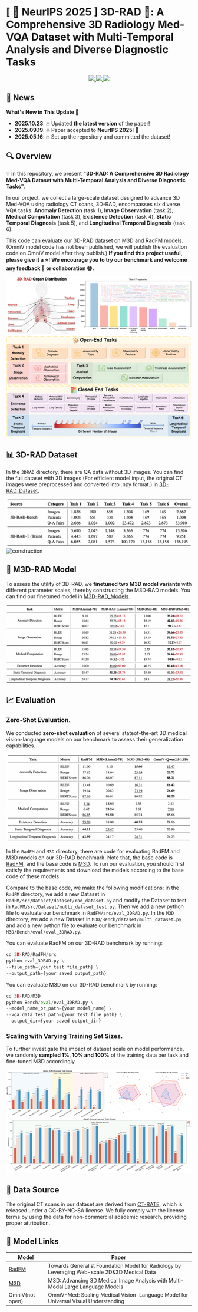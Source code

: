 # [ 🎯 NeurIPS 2025 ] 3D-RAD 🩻: A Comprehensive 3D Radiology Med-VQA Dataset with Multi-Temporal Analysis and Diverse Diagnostic Tasks
<div align="center">
  <a href="https://github.com/Tang-xiaoxiao/3D-RAD/stargazers">
    <img src="https://img.shields.io/github/stars/Tang-xiaoxiao/3D-RAD?style=social" />
  </a>
  <a href="https://arxiv.org/abs/2506.11147">
    <img src="https://img.shields.io/badge/arXiv-Paper-b31b1b.svg?logo=arxiv" />
  </a>
  <a href="https://GitHub.com/Naereen/StrapDown.js/graphs/commit-activity">
    <img src="https://img.shields.io/badge/Maintained%3F-yes-green.svg" />
  </a>
</div>

## 📢 News

<summary><strong>What's New in This Update 🚀</strong></summary>

- **2025.10.23**: 🔥 Updated **the latest version** of the paper!  
- **2025.09.19**: 🔥 Paper accepted to **NeurIPS 2025**! 🎯
- **2025.05.16**: 🔥 Set up the repository and committed the dataset!

## 🔍 Overview
💡 In this repository, we present **"3D-RAD: A Comprehensive 3D Radiology Med-VQA Dataset with Multi-Temporal Analysis and Diverse Diagnostic Tasks"**.

In our project, we collect a large-scale dataset designed to advance 3D Med-VQA using radiology CT scans, 3D-RAD, encompasses six diverse VQA tasks: **Anomaly Detection** (task 1), **Image Observation** (task 2), **Medical Computation** (task 3), **Existence Detection** (task 4), **Static Temporal Diagnosis** (task 5), and **Longitudinal Temporal Diagnosis** (task 6). 

This code can evaluate our 3D-RAD dataset on M3D and RadFM models. (OmniV model code has not been published, we will publish the evaluation code on OmniV model after they publish.) **If you find this project useful, please give it a ⭐! We encourage you to try our benchmark and welcome any feedback 💬 or collaboration 😄.**

![overview](https://github.com/Tang-xiaoxiao/3D-RAD/blob/main/Figures/overview.png)
![main](https://github.com/Tang-xiaoxiao/3D-RAD/blob/main/Figures/main.png)

## 📊 3D-RAD Dataset
In the `3DRAD` directory, there are QA data without 3D images.
You can find the full dataset with 3D images (For efficient model input, the original CT images were preprocessed and converted into .npy format.) in [3D-RAD_Dataset](https://huggingface.co/datasets/Tang-xiaoxiao/3D-RAD).

![distribution](https://github.com/Tang-xiaoxiao/3D-RAD/blob/main/Figures/distribution.png)
![construction](https://github.com/Tang-xiaoxiao/3D-RAD/blob/main/Figures/Construction.png)

## 🤖 M3D-RAD Model
To assess the utility of 3D-RAD, we **finetuned two M3D model variants** with different parameter scales, thereby constructing the M3D-RAD models. You can find our finetuned model in [M3D-RAD_Models](https://huggingface.co/Tang-xiaoxiao/M3D-RAD).

![finetuned](https://github.com/Tang-xiaoxiao/3D-RAD/blob/main/Figures/finetuned.png)

## 📈 Evaluation

### Zero-Shot Evaluation.
We conducted **zero-shot evaluation** of several stateof-the-art 3D medical vision-language models on our benchmark to assess their generalization capabilities.

![zeroshot](https://github.com/Tang-xiaoxiao/3D-RAD/blob/main/Figures/zeroshot.png)

In the `RadFM` and `M3D` directory, there are code for evaluating RadFM and M3D models on our 3D-RAD benchmark. Note that, the base code is [RadFM](https://github.com/chaoyi-wu/RadFM), and the base code is [M3D](https://github.com/BAAI-DCAI/M3D). To run our evaluation, you should first satisfy the requirements and download the models according to the base code of these models.

Compare to the base code, we make the following modifications: In the `RadFM` directory, we add a new Dataset in `RadFM/src/Dataset/dataset/rad_dataset.py` and modify the Dataset to test in `RadFM/src/Dataset/multi_dataset_test.py`. Then we add a new python file to evaluate our benchmark in `RadFM/src/eval_3DRAD.py`. In the `M3D` directory, we add a new Dataset in `M3D/Bench/dataset/multi_dataset.py` and add a new python file to evaluate our benchmark in `M3D/Bench/eval/eval_3DRAD.py`.

You can evaluate RadFM on our 3D-RAD benchmark by running:

```python
cd 3D-RAD/RadFM/src
python eval_3DRAD.py \
--file_path={your test file_path} \
--output_path={your saved output_path}
```

You can evaluate M3D on our 3D-RAD benchmark by running:

```python
cd 3D-RAD/M3D
python Bench/eval/eval_3DRAD.py \
--model_name_or_path={your model_name} \
--vqa_data_test_path={your test file_path} \
--output_dir={your saved output_dir}
```

### Scaling with Varying Training Set Sizes.
To further investigate the impact of dataset scale on model performance, we randomly **sampled 1%, 10% and 100%** of the training data per task and fine-tuned M3D accordingly. 

![varysizes](https://github.com/Tang-xiaoxiao/3D-RAD/blob/main/Figures/varysizes.png)

## 📁 Data Source
The original CT scans in our dataset are derived from [CT-RATE](https://huggingface.co/datasets/ibrahimhamamci/CT-RATE), which is released under a CC-BY-NC-SA license. We fully comply with the license terms by using the data for non-commercial academic research, providing proper attribution.

## 🔗 Model Links

| Model | Paper                                                        |
| ----- | ------------------------------------------------------------ |
| [RadFM](https://github.com/chaoyi-wu/RadFM) | Towards Generalist Foundation Model for Radiology by Leveraging Web-scale 2D&3D Medical Data | https://github.com/chaoyi-wu/RadFM |
| [M3D](https://github.com/BAAI-DCAI/M3D)   | M3D: Advancing 3D Medical Image Analysis with Multi-Modal Large Language Models |
| OmniV(not open) | OmniV-Med: Scaling Medical Vision-Language Model for Universal Visual Understanding |
